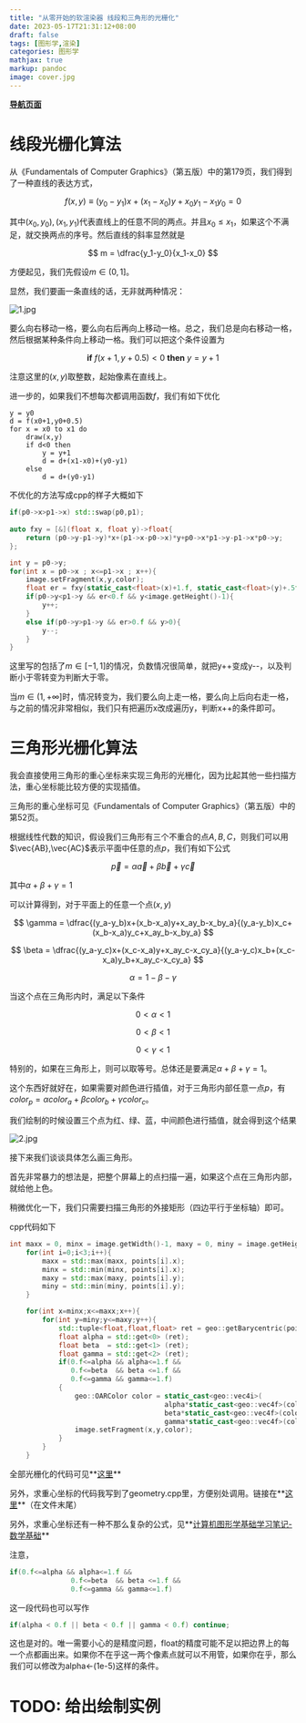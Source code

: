 ```yaml
---
title: "从零开始的软渲染器 线段和三角形的光栅化"
date: 2023-05-17T21:31:12+08:00
draft: false
tags: [图形学,渲染]
categories: 图形学
mathjax: true
markup: pandoc
image: cover.jpg
---
```


<u>**[导航页面](../从零开始的软渲染器-导航/)**</u>

# 线段光栅化算法

从《Fundamentals of Computer Graphics》（第五版）中的第179页，我们得到了一种直线的表达方式，

$$
f(x,y)\equiv (y_0-y_1)x+(x_1-x_0)y + x_0y_1-x_1y_0 = 0
$$

其中$(x_0,y_0),(x_1,y_1)$代表直线上的任意不同的两点。并且$x_0\leq x_1$，如果这个不满足，就交换两点的序号。然后直线的斜率显然就是

$$
m = \dfrac{y_1-y_0}{x_1-x_0}
$$

方便起见，我们先假设$m\in(0,1]$。

显然，我们要画一条直线的话，无非就两种情况：

![1.jpg](1.jpg)

要么向右移动一格，要么向右后再向上移动一格。总之，我们总是向右移动一格，然后根据某种条件向上移动一格。我们可以把这个条件设置为

$$
\mathbf{if}\ f(x+1,y+0.5)<0\ \mathbf{then}\ y=y+1
$$

注意这里的$(x,y)$取整数，起始像素在直线上。

进一步的，如果我们不想每次都调用函数$f$，我们有如下优化

```
y = y0
d = f(x0+1,y0+0.5)
for x = x0 to x1 do
    draw(x,y)
    if d<0 then
        y = y+1
        d = d+(x1-x0)+(y0-y1)
    else
        d = d+(y0-y1)
```

不优化的方法写成cpp的样子大概如下

```cpp
if(p0->x>p1->x) std::swap(p0,p1);
        
auto fxy = [&](float x, float y)->float{
    return (p0->y-p1->y)*x+(p1->x-p0->x)*y+p0->x*p1->y-p1->x*p0->y;
};

int y = p0->y;
for(int x = p0->x ; x<=p1->x ; x++){
    image.setFragment(x,y,color);
    float er = fxy(static_cast<float>(x)+1.f, static_cast<float>(y)+.5f);
    if(p0->y<p1->y && er<0.f && y<image.getHeight()-1){
        y++;
    }
    else if(p0->y>p1->y && er>0.f && y>0){
        y--;
    }
}
```

这里写的包括了$m\in[-1,1]$的情况，负数情况很简单，就把y++变成y--，以及判断小于零转变为判断大于零。

当$m\in(1,+\infty]$时，情况转变为，我们要么向上走一格，要么向上后向右走一格，与之前的情况非常相似，我们只有把遍历x改成遍历y，判断x++的条件即可。

# 三角形光栅化算法

我会直接使用三角形的重心坐标来实现三角形的光栅化，因为比起其他一些扫描方法，重心坐标能比较方便的实现插值。

三角形的重心坐标可见《Fundamentals of Computer Graphics》（第五版）中的第52页。

根据线性代数的知识，假设我们三角形有三个不重合的点$A,B,C$，则我们可以用$\vec{AB},\vec{AC}$表示平面中任意的点$p$，我们有如下公式

$$
\vec{p} = \alpha\vec{a} + \beta\vec{b}+\gamma\vec{c}
$$

其中$\alpha+\beta+\gamma=1$

可以计算得到，对于平面上的任意一个点$(x,y)$

$$
\gamma = \dfrac{(y_a-y_b)x+(x_b-x_a)y+x_ay_b-x_by_a}{(y_a-y_b)x_c+(x_b-x_a)y_c+x_ay_b-x_by_a}
$$

$$
\beta = \dfrac{(y_a-y_c)x+(x_c-x_a)y+x_ay_c-x_cy_a}{(y_a-y_c)x_b+(x_c-x_a)y_b+x_ay_c-x_cy_a}
$$

$$
\alpha = 1-\beta-\gamma
$$

当这个点在三角形内时，满足以下条件

$$
0<\alpha<1
$$

$$
0<\beta<1
$$

$$
0<\gamma<1
$$

特别的，如果在三角形上，则可以取等号。总体还是要满足$\alpha+\beta+\gamma=1$。

这个东西好就好在，如果需要对颜色进行插值，对于三角形内部任意一点$p$，有$color_p=\alpha color_a+\beta color_b+\gamma color_c$。

我们绘制的时候设置三个点为红、绿、蓝，中间颜色进行插值，就会得到这个结果

![2.jpg](2.jpg)

接下来我们谈谈具体怎么画三角形。

首先非常暴力的想法是，把整个屏幕上的点扫描一遍，如果这个点在三角形内部，就给他上色。

稍微优化一下，我们只需要扫描三角形的外接矩形（四边平行于坐标轴）即可。

cpp代码如下

```cpp
int maxx = 0, minx = image.getWidth()-1, maxy = 0, miny = image.getHeight()-1;
    for(int i=0;i<3;i++){
        maxx = std::max(maxx, points[i].x);
        minx = std::min(minx, points[i].x);
        maxy = std::max(maxy, points[i].y);
        miny = std::min(miny, points[i].y);
    }

    for(int x=minx;x<=maxx;x++){
        for(int y=miny;y<=maxy;y++){
            std::tuple<float,float,float> ret = geo::getBarycentric(points, x, y);
            float alpha = std::get<0> (ret);
            float beta  = std::get<1> (ret);
            float gamma = std::get<2> (ret);
            if(0.f<=alpha && alpha<=1.f &&
               0.f<=beta  && beta <=1.f &&
               0.f<=gamma && gamma<=1.f)
            {
                geo::OARColor color = static_cast<geo::vec4i>(
                                      alpha*static_cast<geo::vec4f>(colors[0]) +
                                      beta*static_cast<geo::vec4f>(colors[1]) +
                                      gamma*static_cast<geo::vec4f>(colors[2]));
                image.setFragment(x,y,color);
            }
        }
    }
```

全部光栅化的代码可见**[这里](https://github.com/kegalas/oar/blob/97058860346436641decc719d6b72cc7055eb24c/src/raster.cpp)**

另外，求重心坐标的代码我写到了geometry.cpp里，方便别处调用。链接在**[这里](https://github.com/kegalas/oar/blob/97058860346436641decc719d6b72cc7055eb24c/src/geometry.cpp)**（在文件末尾）

另外，求重心坐标还有一种不那么复杂的公式，见**[计算机图形学基础学习笔记-数学基础](../计算机图形学基础学习笔记-数学基础/#重心坐标系)**

注意，

```cpp
if(0.f<=alpha && alpha<=1.f &&
               0.f<=beta  && beta <=1.f &&
               0.f<=gamma && gamma<=1.f)
```

这一段代码也可以写作

```cpp
if(alpha < 0.f || beta < 0.f || gamma < 0.f) continue;
```

这也是对的。唯一需要小心的是精度问题，float的精度可能不足以把边界上的每一个点都画出来。如果你不在乎这一两个像素点就可以不用管，如果你在乎，那么我们可以修改为alpha<-(1e-5)这样的条件。

# TODO: 给出绘制实例
